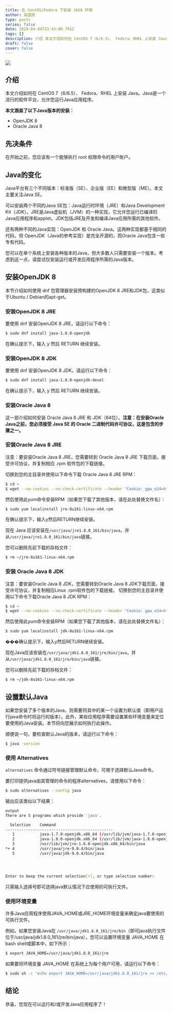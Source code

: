 ```yaml
---
title: 在 CentOS/Fedora 下安装 JAVA 环境
author: 高国良
type: posts
series: false
date: 2019-04-04T23:43:00.791Z
tags: []
description: 介绍 本文介绍如何在 CentOS 7（6/6.5）、 Fedora、RHEL 上安装 Java。Java是一个流行的软件平台，允许您运行Java应用程序。 本文涵盖了以下Java版本的安装： OpenJDK 8 Oracle Java 8 先决条件 在开始之前，您应该有一个能够执行 root 权限
draft: false 
cover: false
---
```


![](https://img2018.cnblogs.com/blog/634103/201904/634103-20190405000319046-1615757202.png)



## 介绍
本文介绍如何在 CentOS 7（6/6.5）、 Fedora、RHEL 上安装 Java。Java是一个流行的软件平台，允许您运行Java应用程序。

**本文涵盖了以下Java版本的安装：**

- OpenJDK 8
- Oracle Java 8

## 先决条件

在开始之前，您应该有一个能够执行 root 权限命令的用户账户。

## Java的变化

Java平台有三个不同版本：标准版（SE）、企业版（EE）和微型版（ME）。本文主要关注Java SE。

可以安装两个不同的Java SE包：Java运行时环境（JRE）和Java Development Kit（JDK）。JRE是Java虚拟机（JVM）的一种实现，它允许您运行已编译的Java应用程序和applet。JDK包括JRE及开发和编译Java应用所需的其他软件。

还有两种不同的Java实现：OpenJDK 和 Oracle Java。这两种实现都基于相同的代码，但 OpenJDK（Java的参考实现）是完全开源的，而Oracle Java包含一些专有代码。

您可以在单个系统上安装各种版本的Java，但大多数人只需要安装一个版本。考虑到这一点，请尝试仅安装运行或开发应用程序所需的Java版本。

## 安装OpenJDK 8

本节介绍如何使用 dnf 包管理器安装预构建的OpenJDK 8 JRE和JDK包，这类似于Ubuntu / Debian的apt-get。

### 安装OpenJDK 8 JRE

要使用 dnf 安装OpenJDK 8 JRE，请运行以下命令：

```bash
$ sudo dnf install java-1.8.0-openjdk
```
在确认提示下，输入 y 然后 RETURN 继续安装。

### 安装OpenJDK 8 JDK

要使用 dnf 安装OpenJDK 8 JDK，请运行以下命令：

```bash
$ sudo dnf install java-1.8.0-openjdk-devel
```

在确认提示下，输入 y 然后 RETURN 继续安装。

### 安装Oracle Java 8

这一部介绍如何安装 Oracle Java 8 JRE 和 JDK（64位）。**注意：在安装Oracle Java之前，您必须接受 Java SE 的 Oracle 二进制代码许可协议，这是包含的步骤之一。**

### 安装Oracle Java 8 JRE

注意：要安装Oracle Java 8 JRE，您需要转到 Oracle Java 8 JRE 下载页面，接受许可协议，并复制相应 .rpm 软件包的下载链接。

切换到您的主目录并使用以下命令下载 Oracle Java 8 JRE RPM：

```bash
$ cd ~
$ wget --no-cookies --no-check-certificate --header "Cookie: gpw_e24=http%3A%2F%2Fwww.oracle.com%2F; oraclelicense=accept-securebackup-cookie" "http://link_copied_from_site"
```
然后使用此yum命令安装RPM（如果您下载了其他版本，请在此处替换文件名）：

```bash
$ sudo yum localinstall jre-8u161-linux-x64.rpm
```

在确认提示下，输入y然后RETURN继续安装。

现在 Java 应该安装在`/usr/java/jre1.8.0_161/bin/java`，并从`/usr/java/jre1.8.0_161/bin/java`链接。

您可以删除先前下载的存档文件：

```bash
$ rm ~/jre-8u161-linux-x64.rpm
```

### 安装 Oracle Java 8 JDK

注意：要安装Oracle Java 8 JDK，您需要转到Oracle Java 8 JDK下载页面，接受许可协议，并复制相应Linux .rpm软件包的下载链接。
切换到您的主目录并使用以下命令下载Oracle Java 8 JDK RPM：

```bash
$ cd ~
$ wget --no-cookies --no-check-certificate --header "Cookie: gpw_e24=http%3A%2F%2Fwww.oracle.com%2F; oraclelicense=accept-securebackup-cookie" "http://link_copied_from_site"
```

然后使用此yum命令安装RPM（如果您下载了其他版本，请在此处替换文件名）：

```bash
$ sudo yum localinstall jdk-8u161-linux-x64.rpm
```

���确认提示下，输入y然后RETURN继续安装。

现在Java应该安装在`/usr/java/jdk1.8.0_161/jre/bin/java`，并从`/usr/java/jdk1.8.0_161/jre/bin/java`链接。

您可以删除先前下载的存档文件：

```bash
$ rm ~/jdk-8u161-linux-x64.rpm
```

## 设置默认Java

如果您安装了多个版本的Java，则需要将其中的某一个设置为默认值（即用户运行java命令时将运行的版本）。此外，某些应用程序需要设置某些环境变量来定位要使用的Java安装。本节将向您展示如何执行此操作。

顺便说一句，要检查默认Java的版本，请运行以下命令：

```bash
$ java -version
```

### 使用 Alternatives

`alternatives` 命令通过符号链接管理默认命令，可用于选择默认Java命令。

要打印提供java由其管理的命令的程序alternatives，请使用以下命令：
```bash
$ sudo alternatives --config java
```
输出应该类似以下结果：

```bash
output
There are 5 programs which provide 'java'.

  Selection    Command
-----------------------------------------------
   1           java-1.7.0-openjdk.x86_64 (/usr/lib/jvm/java-1.7.0-openjdk-1.7.0.161-2.6.12.0.el7_4.x86_64/jre/bin/java)
   2           java-1.8.0-openjdk.x86_64 (/usr/lib/jvm/java-1.8.0-openjdk-1.8.0.151-5.b12.el7_4.x86_64/jre/bin/java)
   3           /usr/lib/jvm/jre-1.6.0-openjdk.x86_64/bin/java
*+ 4           /usr/java/jre-9.0.4/bin/java
   5           /usr/java/jdk-9.0.4/bin/java




Enter to keep the current selection[+], or type selection number: 

```

只需输入选择号即可选择java默认情况下应使用的可执行文件。

### 使用环境变量

许多Java应用程序使用JAVA_HOME或JRE_HOME环境变量来确定java要使用的可执行文件。

例如，如果您安装Java在  `/usr/java/jdk1.8.0_161/jre/bin`（即可java执行文件位于/usr/java/jdk1.8.0_161/jre/bin/java），您可以设置环境变量 JAVA_HOME 在bash shell或脚本中，如下所示：
```bash
$ export JAVA_HOME=/usr/java/jdk1.8.0_161/jre
```
如果要将环境变量 JAVA_HOME 在系统上为每个用户可用，请运行以下命令：

```bash
$ sudo sh -c "echo export JAVA_HOME=/usr/java/jdk1.8.0_161/jre >> /etc/environment"
```

## 结论

恭喜，您现在可以运行和/或开发Java应用程序了！
